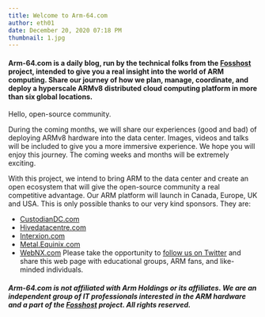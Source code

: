 ```yaml
---
title: Welcome to Arm-64.com
author: eth01
date: December 20, 2020 07:18 PM
thumbnail: 1.jpg
---
```


#### Arm-64.com is a daily blog, run by the technical folks from the [Fosshost](https://fosshost.org) project, intended to give you a real insight into the world of ARM computing. Share our journey of how we plan, manage, coordinate, and deploy a hyperscale ARMv8 distributed cloud computing platform in more than six global locations.

Hello, open-source community.

During the coming months, we will share our experiences (good and bad) of deploying
ARMv8 hardware into the data center. Images, videos and talks will be included to
give you a more immersive experience.
We hope you will enjoy this journey. The coming weeks and months will be extremely
exciting.

With this project, we intend to bring ARM to the data center and create an open
ecosystem that will give the open-source community a real competitive advantage.
Our ARM platform will launch in Canada, Europe, UK and USA. This is only possible
thanks to our very kind sponsors. They are:

- [CustodianDC.com](https://custodiandc.com)
- [Hivedatacentre.com](https://hivedatacentre.com)
- [Interxion.com](https://interxion.com)
- [Metal.Equinix.com](https://metal.equinix.com)
- [WebNX.com](https://webnx.com)
  Please take the opportunity to [follow us on
  Twitter](https://twitter.com/fosshostorg) and share this web page with educational
  groups, ARM fans, and like-minded individuals.

##### _Arm-64.com is not affiliated with Arm Holdings or its affiliates. We are an independent group of IT professionals interested in the ARM hardware and a part of the [Fosshost](https://fosshost.org) project. All rights reserved._
